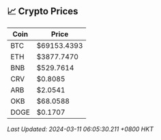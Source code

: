 ## 📈 Crypto Prices

| Coin | Price |
| ---- | ----- |
| BTC | $69153.4393 |
| ETH | $3877.7470 |
| BNB | $529.7614 |
| CRV | $0.8085 |
| ARB | $2.0541 |
| OKB | $68.0588 |
| DOGE | $0.1707 |

_Last Updated: 2024-03-11 06:05:30.211 +0800 HKT_